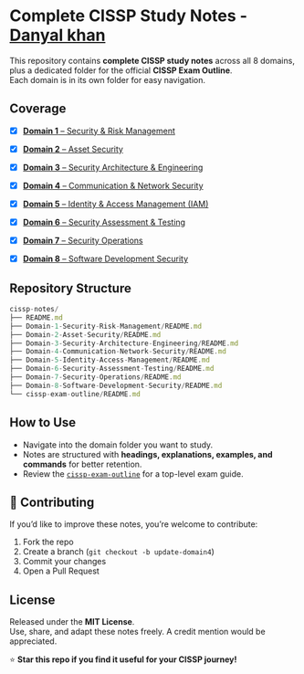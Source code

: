 # Complete CISSP Study Notes - [Danyal khan](https://x.com/codewithdanyal)

This repository contains **complete CISSP study notes** across all 8 domains, plus a dedicated folder for the official **CISSP Exam Outline**.  
Each domain is in its own folder for easy navigation.  


## Coverage  

- [x] [**Domain 1** – Security & Risk Management  ](./Domain-1-Security-Risk-Management/README.md)
- [x] [**Domain 2** – Asset Security  ](./Domain-2-Asset-Security/README.md)
- [x] [**Domain 3** – Security Architecture & Engineering  ](./Domain-3-Security-Architecture-and-Engineering/README.md)
- [x] [**Domain 4** – Communication & Network Security  ](./Domain-4-Communication-and-Network-Security/README.md)
- [x] [**Domain 5** – Identity & Access Management (IAM)  ](./Domain-5-Identity-Access-Management/README.md)
- [x] [**Domain 6** – Security Assessment & Testing  ](./Domain-6-Security-Assesment-and-Testing/README.md)
- [x] [**Domain 7** – Security Operations  ](./Domain-7-Security-Operations/README.md)
- [x] [**Domain 8** – Software Development Security  ](./Domain-8-Doftware-Development-Security/README.md)


## Repository Structure  
```js
cissp-notes/
├── README.md
├── Domain-1-Security-Risk-Management/README.md
├── Domain-2-Asset-Security/README.md
├── Domain-3-Security-Architecture-Engineering/README.md
├── Domain-4-Communication-Network-Security/README.md
├── Domain-5-Identity-Access-Management/README.md
├── Domain-6-Security-Assessment-Testing/README.md
├── Domain-7-Security-Operations/README.md
├── Domain-8-Software-Development-Security/README.md
└── cissp-exam-outline/README.md
```

## How to Use  

- Navigate into the domain folder you want to study.  
- Notes are structured with **headings, explanations, examples, and commands** for better retention.  
- Review the [`cissp-exam-outline`](./cissp-exam-outline) for a top-level exam guide.  


## 🤝 Contributing  

If you’d like to improve these notes, you’re welcome to contribute:  

1. Fork the repo  
2. Create a branch (`git checkout -b update-domain4`)  
3. Commit your changes  
4. Open a Pull Request  


##  License  

Released under the **MIT License**.  
Use, share, and adapt these notes freely. A credit mention would be appreciated.  


⭐ **Star this repo if you find it useful for your CISSP journey!**
